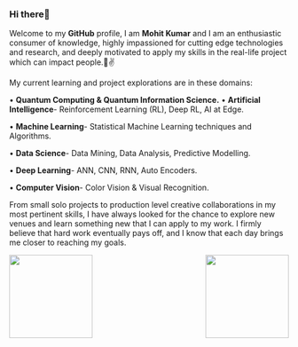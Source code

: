 ### Hi there👋

Welcome to my **GitHub** profile, I am **Mohit Kumar** and I am an enthusiastic consumer of knowledge, highly impassioned for cutting edge technologies and research, and deeply motivated to apply my skills in the real-life project which can impact people.🤩✌️

My current learning and project explorations are in these domains:

•	**Quantum Computing & Quantum Information Science.**
•	**Artificial Intelligence**- Reinforcement Learning (RL), Deep RL, AI at Edge.

•	**Machine Learning**- Statistical Machine Learning techniques and Algorithms.

•	**Data Science**- Data Mining, Data Analysis, Predictive Modelling.

•	**Deep Learning**- ANN, CNN, RNN, Auto Encoders.

•	**Computer Vision**- Color Vision & Visual Recognition.

From small solo projects to production level creative collaborations in my most pertinent skills, I have always looked for the chance to explore new venues and learn something new that I can apply to my work. I firmly believe that hard work eventually pays off, and I know that each day brings me closer to reaching my goals.

<img src="https://github-readme-stats.vercel.app/api?username=Mohitkr95&&show_icons=true&title_color=54d1ff&icon_color=ff860d&text_color=F5F5F5&bg_color=1b1b1b" align="left" height=150em> <img src="https://github-readme-stats.vercel.app/api/top-langs/?username=Mohitkr95&layout=compact" align="right" height=150em>


